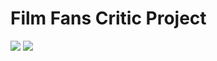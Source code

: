 # Film Fans Critic Project

<img src= "https://user-images.githubusercontent.com/51865580/214769524-89dce198-ffdd-4690-9eef-e2c929e85fd9.png" data-canonical-src= "https://user-images.githubusercontent.com/51865580/214769524-89dce198-ffdd-4690-9eef-e2c929e85fd9.png" />

<img src= "https://user-images.githubusercontent.com/51865580/214769539-6d4304dd-abbc-4001-83c1-93128fd63696.png" data-canonical-src= "https://user-images.githubusercontent.com/51865580/214769539-6d4304dd-abbc-4001-83c1-93128fd63696.png" />
